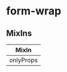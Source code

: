 # form-wrap

## MixIns

<!-- @vuese:form-wrap:mixIns:start -->
|MixIn|
|---|
|onlyProps|

<!-- @vuese:form-wrap:mixIns:end -->



